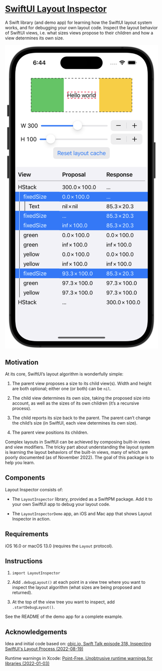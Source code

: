 # [SwiftUI Layout Inspector](https://github.com/ole/swiftui-layout-inspector)

A Swift library (and demo app) for learning how the SwiftUI layout system works,
and for debugging your own layout code. Inspect the layout behavior of SwiftUI
views, i.e. what sizes views propose to their children and how a view determines
its own size.

![Layout Inspector screenshot on iPhone simulator](assets/LayoutInspector-screenshot.png)

## Motivation

At its core, SwiftUI’s layout algorithm is wonderfully simple:

1.  The parent view proposes a size to its child view(s). Width and height are
    both optional; either one (or both) can be `nil`.

2.  The child view determines its own size, taking the proposed size into
    account, as well as the sizes of its own children (it’s a recursive
    process).
    
3.  The child reports its size back to the parent. The parent can’t change the
    child’s size (in SwiftUI, each view determines its own size).
    
4.  The parent view positions its children.

Complex layouts in SwiftUI can be achieved by composing built-in views and view
modifiers. The tricky part about understanding the layout system is learning the
layout behaviors of the built-in views, many of which are poorly documented (as
of November 2022). The goal of this package is to help you learn.

## Components

Layout Inspector consists of:

- The `LayoutInspector` library, provided as a SwiftPM package. Add it to your
  own SwiftUI app to debug your layout code.

- The `LayoutInspectorDemo` app, an iOS and Mac app that shows Layout Inspector
  in action.

## Requirements

iOS 16.0 or macOS 13.0 (requires the `Layout` protocol).

## Instructions

1.  `import LayoutInspector`
    
2.  Add `.debugLayout()` at each point in a view tree where you want to inspect
    the layout algorithm (what sizes are being proposed and returned).
    
3.  At the top of the view tree you want to inspect, add `.startDebugLayout()`.

See the README of the demo app for a complete example.

## Acknowledgements

Idea and initial code based on: [objc.io, Swift Talk episode 318, Inspecting SwiftUI's Layout Process (2022-08-19)](https://talk.objc.io/episodes/S01E318-inspecting-swiftui-s-layout-process)

Runtime warnings in Xcode: [Point-Free, Unobtrusive runtime warnings for libraries (2022-01-03)](https://www.pointfree.co/blog/posts/70-unobtrusive-runtime-warnings-for-libraries)
